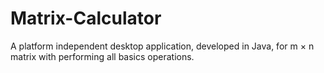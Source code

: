 # Matrix-Calculator
A platform independent desktop application, developed in Java, for m × n matrix with performing all basics operations.
